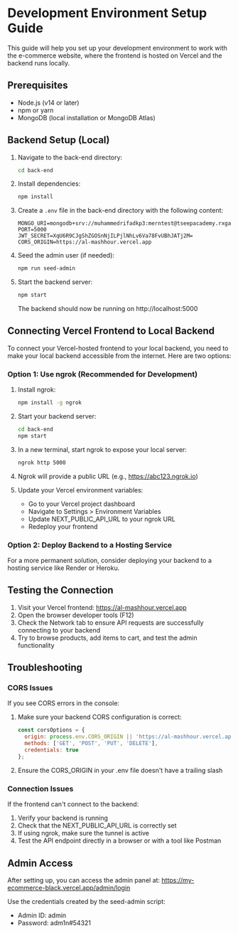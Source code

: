 # Development Environment Setup Guide

This guide will help you set up your development environment to work with the e-commerce website, where the frontend is hosted on Vercel and the backend runs locally.

## Prerequisites

- Node.js (v14 or later)
- npm or yarn
- MongoDB (local installation or MongoDB Atlas)

## Backend Setup (Local)

1. Navigate to the back-end directory:
   ```bash
   cd back-end
   ```

2. Install dependencies:
   ```bash
   npm install
   ```

3. Create a `.env` file in the back-end directory with the following content:
   ```
   MONGO_URI=mongodb+srv://muhammedrifadkp3:merntest@tseepacademy.rxgap.mongodb.net/ecommerce
   PORT=5000
   JWT_SECRET=XqU6R9CJgShZGOSnNjILPjlNhLv6Va78FvUBhJATj2M=
   CORS_ORIGIN=https://al-mashhour.vercel.app
   ```

4. Seed the admin user (if needed):
   ```bash
   npm run seed-admin
   ```

5. Start the backend server:
   ```bash
   npm start
   ```

   The backend should now be running on http://localhost:5000

## Connecting Vercel Frontend to Local Backend

To connect your Vercel-hosted frontend to your local backend, you need to make your local backend accessible from the internet. Here are two options:

### Option 1: Use ngrok (Recommended for Development)

1. Install ngrok:
   ```bash
   npm install -g ngrok
   ```

2. Start your backend server:
   ```bash
   cd back-end
   npm start
   ```

3. In a new terminal, start ngrok to expose your local server:
   ```bash
   ngrok http 5000
   ```

4. Ngrok will provide a public URL (e.g., https://abc123.ngrok.io)

5. Update your Vercel environment variables:
   - Go to your Vercel project dashboard
   - Navigate to Settings > Environment Variables
   - Update NEXT_PUBLIC_API_URL to your ngrok URL
   - Redeploy your frontend

### Option 2: Deploy Backend to a Hosting Service

For a more permanent solution, consider deploying your backend to a hosting service like Render or Heroku.

## Testing the Connection

1. Visit your Vercel frontend: https://al-mashhour.vercel.app
2. Open the browser developer tools (F12)
3. Check the Network tab to ensure API requests are successfully connecting to your backend
4. Try to browse products, add items to cart, and test the admin functionality

## Troubleshooting

### CORS Issues

If you see CORS errors in the console:

1. Make sure your backend CORS configuration is correct:
   ```javascript
   const corsOptions = {
     origin: process.env.CORS_ORIGIN || 'https://al-mashhour.vercel.app',
     methods: ['GET', 'POST', 'PUT', 'DELETE'],
     credentials: true
   };
   ```

2. Ensure the CORS_ORIGIN in your .env file doesn't have a trailing slash

### Connection Issues

If the frontend can't connect to the backend:

1. Verify your backend is running
2. Check that the NEXT_PUBLIC_API_URL is correctly set
3. If using ngrok, make sure the tunnel is active
4. Test the API endpoint directly in a browser or with a tool like Postman

## Admin Access

After setting up, you can access the admin panel at:
https://my-ecommerce-black.vercel.app/admin/login

Use the credentials created by the seed-admin script:
- Admin ID: admin
- Password: adm1n#54321
